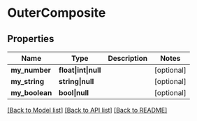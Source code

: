 # OuterComposite

## Properties

Name | Type | Description | Notes
------------ | ------------- | ------------- | -------------
**my_number** | **float&vert;int&vert;null** |  | [optional]
**my_string** | **string&vert;null** |  | [optional]
**my_boolean** | **bool&vert;null** |  | [optional]

[[Back to Model list]](../../README.md#models) [[Back to API list]](../../README.md#api-endpoints) [[Back to README]](../../README.md)
